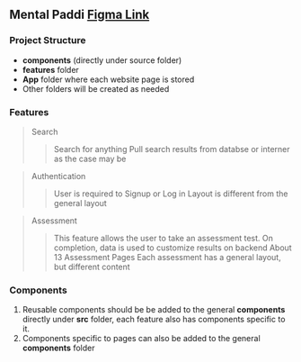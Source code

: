 ## Mental Paddi [Figma Link](https://www.figma.com/file/diF5wJtGocYvhfGqejStD9/mental?type=design&node-id=0-1&mode=design)

### Project Structure
* **components** (directly under source folder)
* **features** folder
* **App** folder where each website page is stored
* Other folders will be created as needed
### Features
> Search
>> Search for anything
>>Pull search results from databse or interner as the case may be

>Authentication
>>User is required to Signup or Log in
>>Layout is different from the general layout 

>Assessment 
>>This feature allows the user to take an assessment test. On completion, data is used to customize results on backend
>>About 13 Assessment Pages
>>Each assessment has a general layout, but different content

### Components
 1. Reusable components should be be added to the general **components** directly under **src** folder, each feature also has components specific to it.
 2. Components specific to pages can also be added to the general **components** folder